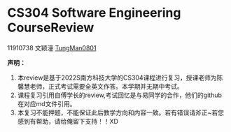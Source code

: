 # CS304 Software Engineering CourseReview

11910738 文颖潼 [TungMan0801](https://github.com/TungMan0801)

**声明：**

1. 本review是基于2022S南方科技大学的CS304课程进行复习，授课老师为陈馨慧老师，正式考试需要全英文作答。本学期并无期中考试。
2. 课程复习引用自傅学长的review,考试回忆是与易同学的合作，他们的github在对应md文件引用。
3. 本复习不能押题，不能保证此后教学方向和内容一致。若有错误请斧正~若您感到有帮助，请给俺留下支持！！XD
